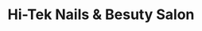 ---
title: "Hi-Tek Nails & Besuty Salon"
url: /parkville/hi-tek-nails-und-besuty-salon/
shop: Kosmetik
---